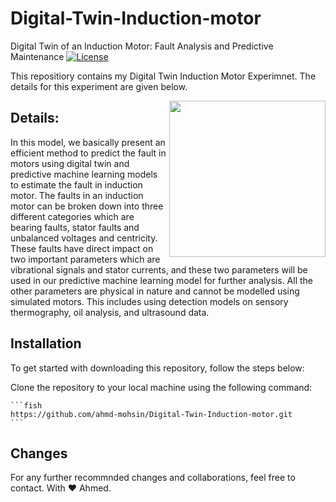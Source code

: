  
# Digital-Twin-Induction-motor
Digital Twin of an Induction Motor: Fault Analysis and Predictive Maintenance
[![License](https://img.shields.io/badge/License-MIT-blue.svg)](https://opensource.org/licenses/MIT)

This repositiory contains my Digital Twin Induction Motor Experimnet. The details for this experiment are given below.

[<img align="right" width="250" height="250" src="https://tsgdoc.socsci.ru.nl/images/2/21/Matlab_Logo.png"/>](https://www.mathworks.com/products/matlab.html)

## Details:
In this model, we basically present an efficient method to predict the fault in motors using digital twin and predictive machine learning models to estimate the fault in induction motor. The faults in an induction motor can be broken down into three different categories which are bearing faults, stator faults and unbalanced voltages and centricity. These faults have direct impact on two important parameters which are vibrational signals and stator currents, and these two parameters will be used in our predictive machine learning model for further analysis. All the other parameters are physical in nature and cannot be modelled using simulated motors. This includes using detection models on sensory thermography, oil analysis, and ultrasound data.

## Installation
To get started with downloading this repository, follow the steps below:

Clone the repository to your local machine using the following command:

    ```fish
    https://github.com/ahmd-mohsin/Digital-Twin-Induction-motor.git
    ```

## Changes
For any further recommnded changes and collaborations, feel free to contact. With ❤️ Ahmed.





